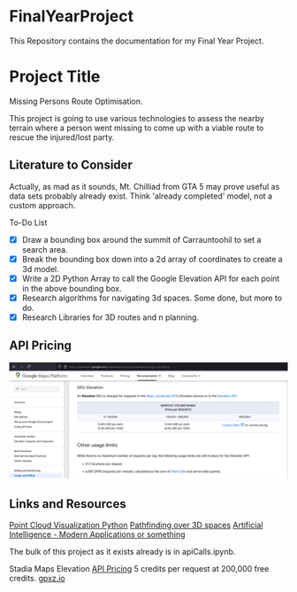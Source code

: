 # FinalYearProject
This Repository contains the documentation for my Final Year Project.

# Project Title
Missing Persons Route Optimisation.

This project is going to use various technologies to assess the nearby terrain where a person went missing to come up with a viable route to rescue the injured/lost party.

## Literature to Consider
Actually, as mad as it sounds, Mt. Chilliad from GTA 5 may prove useful as data sets probably already exist. Think 'already completed' model, not a custom approach.

To-Do List
- [x] Draw a bounding box around the summit of Carrauntoohil to set a search area.
- [x] Break the bounding box down into a 2d array of coordinates to create a 3d model.
- [x] Write a 2D Python Array to call the Google Elevation API for each point in the above bounding box.
- [x] Research algorithms for navigating 3d spaces. Some done, but more to do.
- [x] Research Libraries for 3D routes and n planning.

## API Pricing
![API Pricing](Screenshots/ElevationApiPricing.PNG)

## Links and Resources
[Point Cloud Visualization Python](https://learngeodata.eu/visualise-massive-point-cloud-in-python/)
[Pathfinding over 3D spaces](https://ascane.github.io/assets/portfolio/pathfinding3d-report.pdf)
[Artificial Intelligence - Modern Applications or something](https://aima.cs.berkeley.edu/)

The bulk of this project as it exists already is in apiCalls.ipynb.

Stadia Maps Elevation [API Pricing](https://stadiamaps.com/pricing/#credit-schedule)
5 credits per request at 200,000 free credits.
[gpxz.io](https://www.gpxz.io/#pricing)